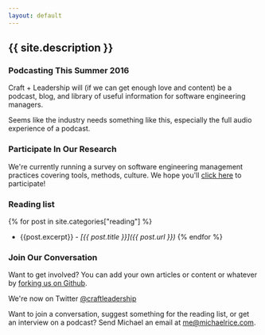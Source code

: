 ```yaml
---
layout: default
---
```


## {{ site.description }}

### Podcasting This Summer 2016 <i class="fa fa-volume-up" aria-hidden="true"></i>

Craft + Leadership will (if we can get enough love and content) be a podcast, blog, and library of useful information for software engineering managers.

Seems like the industry needs something like this, especially the full audio experience of a podcast.

### Participate In Our Research <i class="fa fa-bar-chart" aria-hidden="true"></i>

We're currently running a survey on software engineering management practices covering tools, methods, culture. We hope you'll [click here](https://docs.google.com/a/michaelrice.com/forms/d/1mAYMiKK7DPD5KAyMQuX66gXwrTxgQl89Bwk302vBeI0/edit) to participate!

### Reading list <i class="fa fa-book" aria-hidden="true"></i>

{% for post in site.categories["reading"]  %}
  * {{post.excerpt}} - *[{{ post.title }}]({{ post.url }})*
{% endfor %}

### Join Our Conversation <i class="fa fa-github" aria-hidden="true"></i> <i class="fa fa-twitter" aria-hidden="true"></i> <i class="fa fa-envelope-o" aria-hidden="true"></i>

Want to get involved? You can add your own articles or content or whatever by [forking us on Github](https://github.com/craftleadership/craftleadership.github.io).

We're now on Twitter [@craftleadership <i class="fa fa-twitter" aria-hidden="true"></i>](https://twitter.com/craftleadership)

Want to join a conversation, suggest something for the reading list, or get an interview on a podcast? Send Michael an email at [me@michaelrice.com](mailto:me@michaelrice.com).
